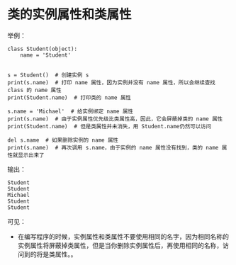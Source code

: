 # 类的实例属性和类属性


举例：

```
class Student(object):
    name = 'Student'


s = Student()  # 创建实例 s
print(s.name)  # 打印 name 属性，因为实例并没有 name 属性，所以会继续查找 class 的 name 属性
print(Student.name)  # 打印类的 name 属性

s.name = 'Michael'  # 给实例绑定 name 属性
print(s.name)  # 由于实例属性优先级比类属性高，因此，它会屏蔽掉类的 name 属性
print(Student.name)  # 但是类属性并未消失，用 Student.name仍然可以访问

del s.name  # 如果删除实例的 name 属性
print(s.name)  # 再次调用 s.name，由于实例的 name 属性没有找到，类的 name 属性就显示出来了
```


输出：

```
Student
Student
Michael
Student
Student
```

可见：

- 在编写程序的时候，实例属性和类属性不要使用相同的名字，因为相同名称的实例属性将屏蔽掉类属性，但是当你删除实例属性后，再使用相同的名称，访问到的将是类属性。。